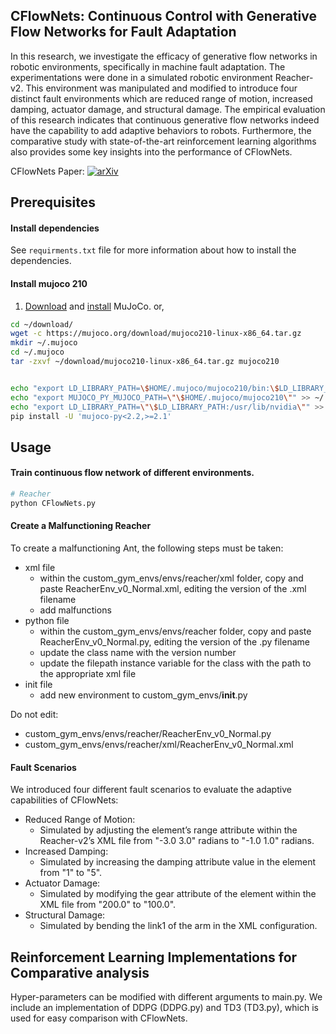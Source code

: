 ## CFlowNets: Continuous Control with Generative Flow Networks for Fault Adaptation

In this research, we investigate the efficacy of generative flow networks in robotic environments, specifically in machine fault adaptation. The experimentations were done in a simulated robotic environment Reacher-v2. This environment was manipulated and modified to introduce four distinct fault environments which are reduced range of motion, increased damping, actuator damage, and structural damage. The empirical evaluation of this research indicates that continuous generative flow networks indeed have the capability to add adaptive behaviors to robots. Furthermore, the comparative study with state-of-the-art reinforcement learning algorithms also provides some key insights into the performance of CFlowNets.

CFlowNets Paper:
[![arXiv](https://img.shields.io/badge/arXiv-2303.02430-b31b1b.svg)](https://arxiv.org/abs/2303.02430)


## Prerequisites

#### Install dependencies

See `requirments.txt` file for more information about how to install the dependencies.

#### Install mujoco 210
1. [Download](https://mujoco.org/) and [install](https://github.com/openai/mujoco-py#install-mujoco) MuJoCo.
or,

```bash
cd ~/download/
wget -c https://mujoco.org/download/mujoco210-linux-x86_64.tar.gz
mkdir ~/.mujoco
cd ~/.mujoco
tar -zxvf ~/download/mujoco210-linux-x86_64.tar.gz mujoco210


echo "export LD_LIBRARY_PATH=\$HOME/.mujoco/mujoco210/bin:\$LD_LIBRARY_PATH" >> ~/.profile
echo "export MUJOCO_PY_MUJOCO_PATH=\"\$HOME/.mujoco/mujoco210\"" >> ~/.profile
echo "export LD_LIBRARY_PATH=\"\$LD_LIBRARY_PATH:/usr/lib/nvidia\"" >> ~/.profile
pip install -U 'mujoco-py<2.2,>=2.1'
```


## Usage

#### Train continuous flow network of different environments.
```bash
# Reacher
python CFlowNets.py
```

#### Create a Malfunctioning Reacher

To create a malfunctioning Ant, the following steps must be taken:
* xml file
  * within the custom_gym_envs/envs/reacher/xml folder, copy and paste ReacherEnv_v0_Normal.xml, editing the version of the .xml filename
  * add malfunctions
* python file
  * within the custom_gym_envs/envs/reacher folder, copy and paste ReacherEnv_v0_Normal.py, editing the version of the .py filename
  * update the class name with the version number
  * update the filepath instance variable for the class with the path to the appropriate xml file
* init file
  * add new environment to custom_gym_envs/__init__.py


Do not edit:
* custom_gym_envs/envs/reacher/ReacherEnv_v0_Normal.py
* custom_gym_envs/envs/reacher/xml/ReacherEnv_v0_Normal.xml

#### Fault Scenarios

We introduced four different fault scenarios to evaluate the adaptive capabilities of CFlowNets:
* Reduced Range of Motion:
  * Simulated by adjusting the <joint> element’s range attribute within the Reacher-v2’s XML file from "-3.0 3.0" radians to "-1.0 1.0" radians.
* Increased Damping:
  * Simulated by increasing the damping attribute value in the <joint> element from "1" to "5".
* Actuator Damage:
  * Simulated by modifying the gear attribute of the <motor> element within the XML file from "200.0" to "100.0".
* Structural Damage:
  * Simulated by bending the link1 of the arm in the XML configuration.


## Reinforcement Learning Implementations for Comparative analysis

Hyper-parameters can be modified with different arguments to main.py. We include an implementation of DDPG (DDPG.py) and TD3 (TD3.py), which is used for easy comparison with CFlowNets.
